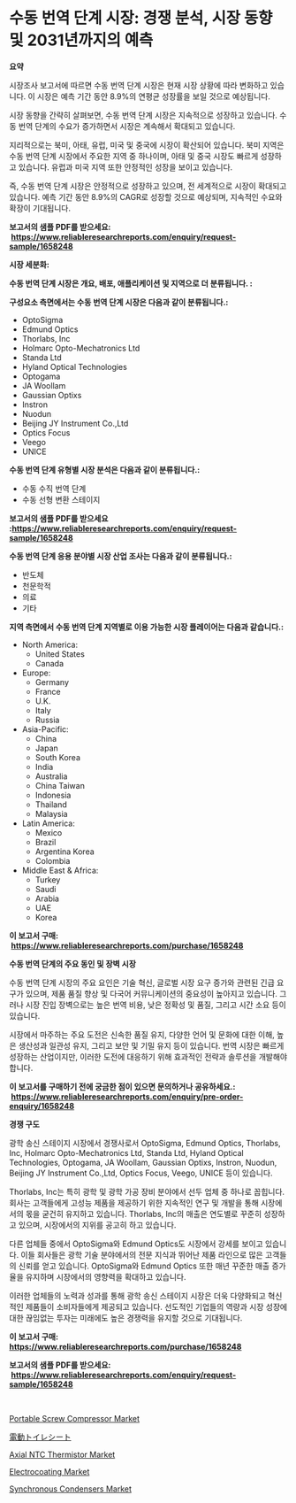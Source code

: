 <p><h1>수동 번역 단계 시장: 경쟁 분석, 시장 동향 및 2031년까지의 예측</h1></p><p><strong>요약</strong></p>
<p><p>시장조사 보고서에 따르면 수동 번역 단계 시장은 현재 시장 상황에 따라 변화하고 있습니다. 이 시장은 예측 기간 동안 8.9%의 연평균 성장률을 보일 것으로 예상됩니다. </p><p>시장 동향을 간략히 살펴보면, 수동 번역 단계 시장은 지속적으로 성장하고 있습니다. 수동 번역 단계의 수요가 증가하면서 시장은 계속해서 확대되고 있습니다.</p><p>지리적으로는 북미, 아태, 유럽, 미국 및 중국에 시장이 확산되어 있습니다. 북미 지역은 수동 번역 단계 시장에서 주요한 지역 중 하나이며, 아태 및 중국 시장도 빠르게 성장하고 있습니다. 유럽과 미국 지역 또한 안정적인 성장을 보이고 있습니다.</p><p>즉, 수동 번역 단계 시장은 안정적으로 성장하고 있으며, 전 세계적으로 시장이 확대되고 있습니다. 예측 기간 동안 8.9%의 CAGR로 성장할 것으로 예상되며, 지속적인 수요와 확장이 기대됩니다.</p></p>
<p><strong>보고서의 샘플 PDF를 받으세요: &nbsp;<a href="https://www.reliableresearchreports.com/enquiry/request-sample/1658248">https://www.reliableresearchreports.com/enquiry/request-sample/1658248</a></strong></p>
<p><strong>시장 세분화:</strong></p>
<p><strong> 수동 번역 단계 시장은 개요, 배포, 애플리케이션 및 지역으로 더 분류됩니다. :</strong></p>
<p><strong>구성요소 측면에서는 수동 번역 단계 시장은 다음과 같이 분류됩니다.:</strong></p>
<p><ul><li>OptoSigma</li><li>Edmund Optics</li><li>Thorlabs, Inc</li><li>Holmarc Opto-Mechatronics Ltd</li><li>Standa Ltd</li><li>Hyland Optical Technologies</li><li>Optogama</li><li>JA Woollam</li><li>Gaussian Optixs</li><li>Instron</li><li>Nuodun</li><li>Beijing JY Instrument Co.,Ltd</li><li>Optics Focus</li><li>Veego</li><li>UNICE</li></ul></p>
<p><strong> 수동 번역 단계 유형별 시장 분석은 다음과 같이 분류됩니다.:</strong></p>
<p><ul><li>수동 수직 번역 단계</li><li>수동 선형 변환 스테이지</li></ul></p>
<p><strong>보고서의 샘플 PDF를 받으세요 :<a href="https://www.reliableresearchreports.com/enquiry/request-sample/1658248">https://www.reliableresearchreports.com/enquiry/request-sample/1658248</a></strong></p>
<p><strong> 수동 번역 단계 응용 분야별 시장 산업 조사는 다음과 같이 분류됩니다.:</strong></p>
<p><ul><li>반도체</li><li>천문학적</li><li>의료</li><li>기타</li></ul></p>
<p><strong>지역 측면에서 수동 번역 단계 지역별로 이용 가능한 시장 플레이어는 다음과 같습니다.:</strong></p>
<p><ul>
    <li>
        North America:
        <ul>
            <li>United States</li>
            <li>Canada</li>
        </ul>
    </li>
    <li>
        Europe:
        <ul>
            <li>Germany</li>
            <li>France</li>
            <li>U.K.</li>
            <li>Italy</li>
            <li>Russia</li>
        </ul>
    </li>
    <li>
        Asia-Pacific:
        <ul>
            <li>China</li>
            <li>Japan</li>
            <li>South Korea</li>
            <li>India</li>
            <li>Australia</li>
            <li>China Taiwan</li>
            <li>Indonesia</li>
            <li>Thailand</li>
            <li>Malaysia</li>
        </ul>
    </li>
    <li>
        Latin America:
        <ul>
            <li>Mexico</li>
            <li>Brazil</li>
            <li>Argentina Korea</li>
            <li>Colombia</li>
        </ul>
    </li>
    <li>
        Middle East & Africa:
        <ul>
            <li>Turkey</li>
            <li>Saudi</li>
            <li>Arabia</li>
            <li>UAE</li>
            <li>Korea</li>
        </ul>
    </li>
    </ul></p>
<p><strong>이 보고서 구매: &nbsp;<a href="https://www.reliableresearchreports.com/purchase/1658248">https://www.reliableresearchreports.com/purchase/1658248</a></strong></p>
<p><strong>수동 번역 단계의 주요 동인 및 장벽 시장</strong></p>
<p><p>수동 번역 단계 시장의 주요 요인은 기술 혁신, 글로벌 시장 요구 증가와 관련된 긴급 요구가 있으며, 제품 품질 향상 및 다국어 커뮤니케이션의 중요성이 높아지고 있습니다. 그러나 시장 진입 장벽으로는 높은 번역 비용, 낮은 정확성 및 품질, 그리고 시간 소요 등이 있습니다.</p><p>시장에서 마주하는 주요 도전은 신속한 품질 유지, 다양한 언어 및 문화에 대한 이해, 높은 생산성과 일관성 유지, 그리고 보안 및 기밀 유지 등이 있습니다. 번역 시장은 빠르게 성장하는 산업이지만, 이러한 도전에 대응하기 위해 효과적인 전략과 솔루션을 개발해야 합니다.</p></p>
<p><strong>이 보고서를 구매하기 전에 궁금한 점이 있으면 문의하거나 공유하세요.: &nbsp;<a href="https://www.reliableresearchreports.com/enquiry/pre-order-enquiry/1658248">https://www.reliableresearchreports.com/enquiry/pre-order-enquiry/1658248</a></strong></p>
<p><strong>경쟁 구도</strong></p>
<p><p>광학 송신 스테이지 시장에서 경쟁사로서 OptoSigma, Edmund Optics, Thorlabs, Inc, Holmarc Opto-Mechatronics Ltd, Standa Ltd, Hyland Optical Technologies, Optogama, JA Woollam, Gaussian Optixs, Instron, Nuodun, Beijing JY Instrument Co.,Ltd, Optics Focus, Veego, UNICE 등이 있습니다.</p><p>Thorlabs, Inc는 특히 광학 및 광학 가공 장비 분야에서 선두 업체 중 하나로 꼽힙니다. 회사는 고객들에게 고성능 제품을 제공하기 위한 지속적인 연구 및 개발을 통해 시장에서의 몫을 굳건히 유지하고 있습니다. Thorlabs, Inc의 매출은 연도별로 꾸준히 성장하고 있으며, 시장에서의 지위를 공고히 하고 있습니다.</p><p>다른 업체들 중에서 OptoSigma와 Edmund Optics도 시장에서 강세를 보이고 있습니다. 이들 회사들은 광학 기술 분야에서의 전문 지식과 뛰어난 제품 라인으로 많은 고객들의 신뢰를 얻고 있습니다. OptoSigma와 Edmund Optics 또한 매년 꾸준한 매출 증가율을 유지하며 시장에서의 영향력을 확대하고 있습니다.</p><p>이러한 업체들의 노력과 성과를 통해 광학 송신 스테이지 시장은 더욱 다양화되고 혁신적인 제품들이 소비자들에게 제공되고 있습니다. 선도적인 기업들의 역량과 시장 성장에 대한 끊임없는 투자는 미래에도 높은 경쟁력을 유지할 것으로 기대됩니다.</p></p>
<p><strong>이 보고서 구매: &nbsp; <a href="https://www.reliableresearchreports.com/purchase/1658248">https://www.reliableresearchreports.com/purchase/1658248</a></strong></p>
<p><strong>보고서의 샘플 PDF를 받으세요: &nbsp;<a href="https://www.reliableresearchreports.com/enquiry/request-sample/1658248">https://www.reliableresearchreports.com/enquiry/request-sample/1658248</a></strong><strong></strong></p>
<p>&nbsp;</p>
<p><p><a href="https://view.publitas.com/reportprime-1/portable-screw-compressor-market-research-report-reveals-the-latest-trends-and-opportunities-of-this-market-for-period-from-2024-2031/">Portable Screw Compressor Market</a></p><p><a href="https://github.com/vhemk0794148/Market-Research-Report-List-1/blob/main/836925413292.md">電動トイレシート</a></p><p><a href="https://github.com/wwwkeltoum/Market-Research-Report-List-2/blob/main/axial-ntc-thermistor-market.md">Axial NTC Thermistor Market</a></p><p><a href="https://silk-columnist-571.notion.site/Electrocoating-Market-Size-Evaluating-its-Market-Trends-Growth-and-Projections-2024-2031-0269fc6e29a14e7394a90538b33ad351">Electrocoating Market</a></p><p><a href="https://view.publitas.com/reportprime-1/synchronous-condensers-market-a-comprehensive-report-of-its-market-share-growth-trends-2024-2031/">Synchronous Condensers Market</a></p></p>